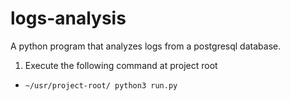 # logs-analysis
A python program that analyzes logs from a postgresql database.

1. Execute the following command at project root
- ` ~/usr/project-root/ python3 run.py `
